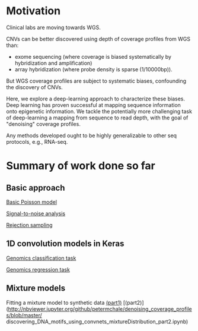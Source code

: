 # Motivation

Clinical labs are moving towards WGS. 

CNVs can be better discovered using depth of coverage profiles from WGS than:  
* exome sequencing (where coverage is biased systematically by hybridization and amplification) 
* array hybridization (where probe density is sparse (1/10000bp)). 

But WGS coverage profiles are subject to systematic biases, confounding the discovery of CNVs. 

Here, we explore a deep-learning approach to characterize these biases. 
Deep learning has proven successful at mapping sequence information onto 
epigenetic information. We tackle the potentially more challenging 
task of deep-learning a mapping from sequence to read depth, 
with the goal of "denoising" coverage profiles.  

Any methods developed ought to be highly generalizable to other seq protocols, e.g., RNA-seq. 

# Summary of work done so far 

## Basic approach

[Basic Poisson model](http://nbviewer.jupyter.org/github/petermchale/denoising_coverage_profiles/blob/master/poisson_model_of_read_depths.ipynb)

[Signal-to-noise analysis](http://nbviewer.jupyter.org/github/petermchale/denoising_coverage_profiles/blob/master/signal_to_noise.ipynb)

[Rejection sampling](http://nbviewer.jupyter.org/github/petermchale/denoising_coverage_profiles/blob/master/rejection_sampling.ipynb)

## 1D convolution models in Keras

[Genomics classification task](http://nbviewer.jupyter.org/github/petermchale/denoising_coverage_profiles/blob/master/discovering_DNA_motifs_using_convnets_classification.ipynb)

[Genomics regression task](http://nbviewer.jupyter.org/github/petermchale/denoising_coverage_profiles/blob/master/discovering_DNA_motifs_using_convnets_regression.ipynb)

## Mixture models

Fitting a mixture model to synthetic data [(part1)](http://nbviewer.jupyter.org/github/petermchale/denoising_coverage_profiles/blob/master/discovering_DNA_motifs_using_convnets_mixtureDistribution_part1.ipynb) [(part2)](http://nbviewer.jupyter.org/github/petermchale/denoising_coverage_profiles/blob/master/    discovering_DNA_motifs_using_convnets_mixtureDistribution_part2.ipynb)

